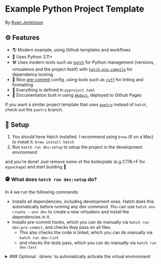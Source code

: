 # Example Python Project Template

By [Ryan Jenkinson](https://ryan.eco)

## ⚙️ Features

- 🌎 Modern example, using Github templates and workflows
- 🐍 Uses Python 3.11+
- 🛠️ Uses modern tools such as [`hatch`](https://github.com/pypa/hatch/) for Python management (versions, virtualenvs and the project itself) with [`hatch-pip-compile`](https://github.com/juftin/hatch-pip-compile) for dependency locking
- 🔧 Nice [pre-commit](https://pre-commit.com/) config, using tools such as [`ruff`](https://github.com/astral-sh/ruff) for linting and formatting
- 🤝 Everything is defined in `pyproject.toml`
- 📝 Documentation built in using [`mkdocs`](https://www.mkdocs.org/), deployed to Github Pages

If you want a similar project template that uses [`poetry`](https://github.com/python-poetry/poetry) instead of `hatch`, check out the `poetry` branch.

## 🚧 Setup

1. You should have Hatch installed. I recommend using `brew` (if on a Mac) to install it: `brew install hatch`
2. Run `hatch run dev:setup` to setup the project in the development environment

and you're done! Just remove some of the boilerplate (e.g CTRL+F for `mypackage`) and start building 🚀

### 🕵️ What does `hatch run dev:setup` do?

In 4 we run the following commands:

- Installs all dependencies, including development ones. Hatch does this automatically before running any dev command. You can use `hatch env create --env dev` to create a new virtualenv and install the dependencies in it.
- Installs pre-commit hooks, which you can do manually via `hatch run dev:pre-commit`, and checks they pass on all files.
  - This also checks the code is linted, which you can do manually via `hatch run dev:lint`
  - and checks the tests pass, which you can do manually via `hatch run dev:test`

<details>
  <summary>### Optional: `direnv` to automatically activate the virtual environment</summary>

You can use `direnv` to automatically activate the virtualenv when you `cd` into the directory.

Add the following to `~/.config/direnv/direnvrc`:

```bash
layout_hatch() {
    PYPROJECT_TOML="${PYPROJECT_TOML:-pyproject.toml}"
    if [[ ! -f "$PYPROJECT_TOML" ]]; then
        log_status "No pyproject.toml found. Executing \`hatch new --init\` to create a \`$PYPROJECT_TOML\` first."
        hatch new --init
    fi

    export HATCH_ENV="dev" # or whatever environment you want to use normally
    VIRTUAL_ENV=$(hatch env find)

    if [[ -z $VIRTUAL_ENV || ! -d $VIRTUAL_ENV ]]; then
        log_status "No virtual environment folder yet. Executing \`hatch env create\` to create it."
        hatch env create
    fi

    PATH_add "$VIRTUAL_ENV/bin"
    export HATCH_ACTIVE=1
    export VIRTUAL_ENV
}
```


Then, for any project that uses this template, just run `echo 'layout hatch' > .envrc` and run `direnv allow` then you're done!

At any time, you can activate the virtual environment in `{(hatch env find) || .venv}/bin/activate` and run any command you want (`ruff` or `pytest` for example)

</details>
